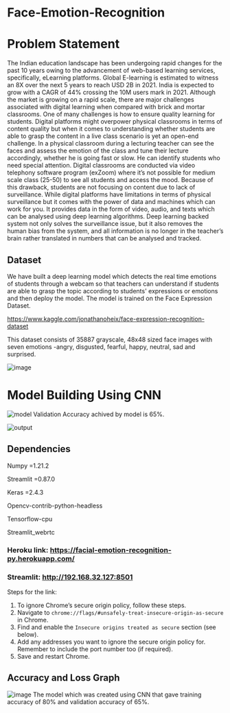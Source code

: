 # Face-Emotion-Recognition
# Problem Statement
The Indian education landscape has been undergoing rapid changes for the past 10 years owing to
the advancement of web-based learning services, specifically, eLearning platforms.
Global E-learning is estimated to witness an 8X over the next 5 years to reach USD 2B in 2021. India
is expected to grow with a CAGR of 44% crossing the 10M users mark in 2021. Although the market
is growing on a rapid scale, there are major challenges associated with digital learning when
compared with brick and mortar classrooms. One of many challenges is how to ensure quality
learning for students. Digital platforms might overpower physical classrooms in terms of content
quality but when it comes to understanding whether students are able to grasp the content in a live
class scenario is yet an open-end challenge.
In a physical classroom during a lecturing teacher can see the faces and assess the emotion of the
class and tune their lecture accordingly, whether he is going fast or slow. He can identify students who
need special attention. Digital classrooms are conducted via video telephony software program (exZoom) where it’s not possible for medium scale class (25-50) to see all students and access the
mood. Because of this drawback, students are not focusing on content due to lack of surveillance.
While digital platforms have limitations in terms of physical surveillance but it comes with the power of
data and machines which can work for you. It provides data in the form of video, audio, and texts
which can be analysed using deep learning algorithms. Deep learning backed system not only solves
the surveillance issue, but it also removes the human bias from the system, and all information is no
longer in the teacher’s brain rather translated in numbers that can be analysed and tracked.

## Dataset
We have built a deep learning model which detects the real time emotions of students through a webcam so that teachers can understand if students are able to grasp the topic according to students' expressions or emotions and then deploy the model. The model is trained on the Face Expression Dataset.

https://www.kaggle.com/jonathanoheix/face-expression-recognition-dataset

This dataset consists of 35887 grayscale, 48x48 sized face images with seven emotions -angry, disgusted, fearful, happy, neutral, sad and surprised.

![image](https://user-images.githubusercontent.com/85746056/146337953-022092b3-7949-4b4d-a752-a080390fdd91.png)
#  Model Building Using CNN
![model](https://user-images.githubusercontent.com/85746056/146340046-299eb139-58a5-439f-a011-c62e4e8515f6.png)
Validation Accuracy achived by model is 65%.

![output](https://user-images.githubusercontent.com/85746056/146340966-1784d293-b84d-44d1-a9ef-1f89eaef5547.png)
## Dependencies
Numpy =1.21.2

Streamlit =0.87.0

Keras =2.4.3

Opencv-contrib-python-headless

Tensorflow-cpu

Streamlit_webrtc

### Heroku link: https://facial-emotion-recognition-py.herokuapp.com/ 
### Streamlit:  http://192.168.32.127:8501 

Steps for the link: 
1. To ignore Chrome’s secure origin policy, follow these steps.
2. Navigate to `chrome://flags/#unsafely-treat-insecure-origin-as-secure` in Chrome.
3. Find and enable the `Insecure origins treated as secure` section (see below).
4. Add any addresses you want to ignore the secure origin policy for. Remember to include the port number too (if required).
5. Save and restart Chrome.

## Accuracy and Loss Graph
![image](https://user-images.githubusercontent.com/85746056/146380609-e4c175e5-9f26-4b6b-8595-c962d6e7acd7.png)
The model which was created using CNN that gave training accuracy of 80% and validation accuracy of 65%. 



